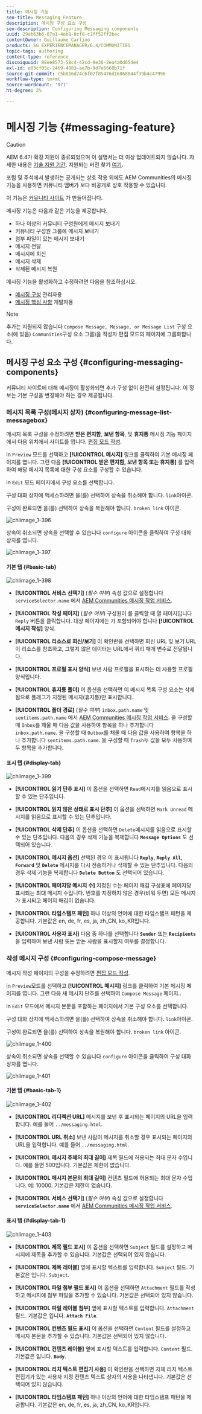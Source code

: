 ```yaml
---
title: 메시징 기능
seo-title: Messaging Feature
description: 메시징 구성 요소 구성
seo-description: Configuring Messaging components
uuid: 29ab63b6-67a1-4eb8-8cf8-c1ff52ff2bac
contentOwner: Guillaume Carlino
products: SG_EXPERIENCEMANAGER/6.4/COMMUNITIES
topic-tags: authoring
content-type: reference
discoiquuid: 88ee8573-58c4-42cd-8e36-2ea4a0d654e4
exl-id: e03cf05c-2469-4883-ae7b-9d7e6660b71f
source-git-commit: c5b816d74c6f02f85476d16868844f39b4c47996
workflow-type: tm+mt
source-wordcount: '971'
ht-degree: 2%

---
```


# 메시징 기능 {#messaging-feature}

>[!CAUTION]
>
>AEM 6.4가 확장 지원이 종료되었으며 이 설명서는 더 이상 업데이트되지 않습니다. 자세한 내용은 [기술 지원 기간](https://helpx.adobe.com/kr/support/programs/eol-matrix.html). 지원되는 버전 찾기 [여기](https://experienceleague.adobe.com/docs/).

포럼 및 주석에서 발생하는 공개되는 상호 작용 외에도 AEM Communities의 메시징 기능을 사용하면 커뮤니티 멤버가 보다 비공개로 상호 작용할 수 있습니다.

이 기능은 [커뮤니티 사이트](overview.md#communitiessites) 가 만들어집니다.

메시징 기능은 다음과 같은 기능을 제공합니다.

* 하나 이상의 커뮤니티 구성원에게 메시지 보내기
* 커뮤니티 구성원 그룹에 메시지 보내기
* 첨부 파일이 있는 메시지 보내기
* 메시지 전달
* 메시지에 회신
* 메시지 삭제
* 삭제된 메시지 복원

메시징 기능을 활성화하고 수정하려면 다음을 참조하십시오.

* [메시징 구성](messaging.md) 관리자용
* [메시징 핵심 사항](essentials-messaging.md) 개발자용

>[!NOTE]
>
>추가는 지원되지 않습니다 `Compose Message, Message, or Message List` 구성 요소(에 있음) `Communities`구성 요소 그룹)을 작성자 편집 모드의 페이지에 그룹화합니다.

## 메시징 구성 요소 구성 {#configuring-messaging-components}

커뮤니티 사이트에 대해 메시징이 활성화되면 추가 구성 없이 완전히 설정됩니다. 이 정보는 기본 구성을 변경해야 하는 경우 제공됩니다.

### 메시지 목록 구성(메시지 상자) {#configuring-message-list-messagebox}

메시지 목록 구성을 수정하려면 **받은 편지함**, **보낸 항목**, 및 **휴지통** 메시징 기능 페이지에서 다음 위치에서 사이트를 엽니다. [편집 모드 작성](sites-console.md#authoring-site-content).

in `Preview` 모드를 선택하고 **[!UICONTROL 메시지]** 링크를 클릭하여 기본 메시징 페이지를 엽니다. 그런 다음 **[!UICONTROL 받은 편지함, 보낸 항목 또는 휴지통]** 를 입력하여 해당 메시지 목록에 대한 구성 요소를 구성할 수 있습니다.

in `Edit` 모드 페이지에서 구성 요소를 선택합니다.

구성 대화 상자에 액세스하려면 을(를) 선택하여 상속을 취소해야 합니다. `link`아이콘.

구성이 완료되면 을(를) 선택하여 상속을 복원해야 합니다. `broken link` 아이콘.

![chlimage_1-396](assets/chlimage_1-396.png)

상속이 취소되면 상속을 선택할 수 있습니다 `configure` 아이콘을 클릭하여 구성 대화 상자를 엽니다.

![chlimage_1-397](assets/chlimage_1-397.png)

#### 기본 탭 {#basic-tab}

![chlimage_1-398](assets/chlimage_1-398.png)

* **[!UICONTROL 서비스 선택기]**
(*필수 여부*) 속성 값으로 설정합니다 `serviceSelector.name` 에서 [AEM Communities 메시징 작업 서비스](messaging.md#messaging-operations-service).

* **[!UICONTROL 작성 페이지]**
(*필수 여부*) 구성원이 를 클릭할 때 열 페이지입니다 `Reply` 버튼을 클릭합니다. 대상 페이지에는 가 포함되어야 합니다 **[!UICONTROL 메시지 작성]** 양식.

* **[!UICONTROL 리소스로 회신/보기]**
이 확인란을 선택하면 회신 URL 및 보기 URL이 리소스를 참조하고, 그렇지 않은 데이터는 URL에서 쿼리 매개 변수로 전달됩니다.

* **[!UICONTROL 프로필 표시 양식]**
보낸 사람 프로필을 표시하는 데 사용할 프로필 양식입니다.

* **[!UICONTROL 휴지통 폴더]**
이 옵션을 선택하면 이 메시지 목록 구성 요소는 삭제됨으로 플래그가 지정된 메시지(휴지통)만 표시합니다.

* **[!UICONTROL 폴더 경로]**
(*필수 여부*) `inbox.path.name` 및 `sentitems.path.name` 에서 [AEM Communities 메시징 작업 서비스](messaging.md#messaging-operations-service). 을 구성할 때 `Inbox`를 채울 때 다음 값을 사용하여 항목을 하나 추가합니다 `inbox.path.name`. 을 구성할 때 `Outbox`를 채울 때 다음 값을 사용하여 항목을 하나 추가합니다 `sentitems.path.name`. 을 구성할 때 `Trash`두 값을 모두 사용하여 두 항목을 추가합니다.

#### 표시 탭 {#display-tab}

![chlimage_1-399](assets/chlimage_1-399.png)

* **[!UICONTROL 읽기 단추 표시]**
이 옵션을 선택하면 
`Read`메시지를 읽음으로 표시할 수 있는 단추입니다.

* **[!UICONTROL 읽지 않은 상태로 표시 단추]**
이 옵션을 선택하면 
`Mark Unread` 메시지를 읽음으로 표시할 수 있는 단추입니다.

* **[!UICONTROL 삭제 단추]**
이 옵션을 선택하면 
`Delete`메시지를 읽음으로 표시할 수 있는 단추입니다. 다음의 경우 삭제 기능을 복제합니다 **`Message Options`** 도 선택되어 있습니다.

* **[!UICONTROL 메시지 옵션]**
선택된 경우 이 표시됩니다 
**`Reply`**, **`Reply All`**, **`Forward`** 및 **`Delete`** 메시지를 다시 전송하거나 삭제할 수 있는 단추입니다. 다음의 경우 삭제 기능을 복제합니다 **`Delete Button`** 도 선택되어 있습니다.

* **[!UICONTROL 페이지당 메시지 수]**
지정된 수는 페이지 매김 구성표에 페이지당 표시되는 최대 메시지 수입니다. 번호를 지정하지 않은 경우(비워 두면) 모든 메시지가 표시되고 페이지 매김이 없습니다.

* **[!UICONTROL 타임스탬프 패턴]**
하나 이상의 언어에 대한 타임스탬프 패턴을 제공합니다. 기본값은 en, de, fr, es, ja, zh_CN, ko_KR입니다.

* **[!UICONTROL 사용자 표시]**
다음 중 하나를 선택합니다 
**`Sender`** 또는 **`Recipients`** 을 입력하여 보낸 사람 또는 받는 사람을 표시할지 여부를 결정합니다.

### 작성 메시지 구성 {#configuring-compose-message}

메시지 작성 페이지의 구성을 수정하려면 [편집 모드 작성](sites-console.md#authoring-site-content).

in `Preview`모드를 선택하고 **[!UICONTROL 메시지]** 링크를 클릭하여 기본 메시징 페이지를 엽니다. 그런 다음 새 메시지 단추를 선택하여 `Compose Message` 페이지..

in `Edit` 모드에서 메시지 본문을 포함하는 페이지에서 기본 구성 요소를 선택합니다.

구성 대화 상자에 액세스하려면 을(를) 선택하여 상속을 취소해야 합니다. `link`아이콘.

구성이 완료되면 을(를) 선택하여 상속을 복원해야 합니다. `broken link` 아이콘.

![chlimage_1-400](assets/chlimage_1-400.png)

상속이 취소되면 상속을 선택할 수 있습니다 `configure` 아이콘을 클릭하여 구성 대화 상자를 엽니다.

![chlimage_1-401](assets/chlimage_1-401.png)

#### 기본 탭 {#basic-tab-1}

![chlimage_1-402](assets/chlimage_1-402.png)

* **[!UICONTROL 리디렉션 URL]**
메시지를 보낸 후 표시되는 페이지의 URL을 입력합니다. 예를 들어 
`../messaging.html`.

* **[!UICONTROL URL 취소]**
보낸 사람이 메시지를 취소할 경우 표시되는 페이지의 URL을 입력합니다. 예를 들어 
`../messaging.html`.

* **[!UICONTROL 메시지 주체의 최대 길이]**
제목 필드에 허용되는 최대 문자 수입니다. 예를 들면 500입니다. 기본값은 제한이 없습니다.

* **[!UICONTROL 메시지 본문의 최대 길이]**
컨텐츠 필드에 허용되는 최대 문자 수입니다. 예: 10000. 기본값은 제한이 없습니다.

* **[!UICONTROL 서비스 선택기]**
(*필수 여부*) 속성 값으로 설정합니다 **`serviceSelector.name`** 에서 [AEM Communities 메시징 작업 서비스](messaging.md#messaging-operations-service).

#### 표시 탭 {#display-tab-1}

![chlimage_1-403](assets/chlimage_1-403.png)

* **[!UICONTROL 제목 필드 표시]**
이 옵션을 선택하면 
`Subject` 필드를 설정하고 메시지에 제목을 추가할 수 있습니다. 기본값은 선택되어 있지 않습니다.

* **[!UICONTROL 제목 레이블]**
옆에 표시할 텍스트를 입력합니다. 
`Subject` 필드. 기본값은 입니다. `Subject`.

* **[!UICONTROL 파일 첨부 필드 표시]**
이 옵션을 선택하면 
`Attachment` 필드를 작성하고 메시지에 첨부 파일을 추가할 수 있습니다. 기본값은 선택되어 있지 않습니다.

* **[!UICONTROL 파일 레이블 첨부]**
옆에 표시할 텍스트를 입력합니다. 
`Attachment` 필드. 기본값은 입니다. **`Attach File`**.

* **[!UICONTROL 컨텐츠 필드 표시]**
이 옵션을 선택하면 
`Content` 필드를 설정하고 메시지 본문을 추가할 수 있습니다. 기본값은 선택되어 있지 않습니다.

* **[!UICONTROL 컨텐츠 레이블]**
옆에 표시할 텍스트를 입력합니다. 
`Content` 필드. 기본값은 입니다. **`Body`**.

* **[!UICONTROL 리치 텍스트 편집기 사용]**
이 확인란을 선택하면 자체 리치 텍스트 편집기가 있는 사용자 지정 컨텐츠 텍스트 상자의 사용을 나타냅니다. 기본값은 선택되어 있지 않습니다.

* **[!UICONTROL 타임스탬프 패턴]**
하나 이상의 언어에 대한 타임스탬프 패턴을 제공합니다. 기본값은 en, de, fr, es, ja, zh_CN, ko_KR입니다.
